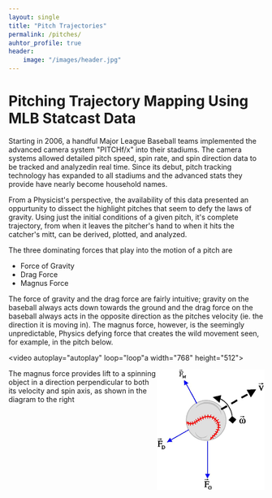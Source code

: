 ```yaml
---
layout: single
title: "Pitch Trajectories"
permalink: /pitches/
auhtor_profile: true 
header:
	image: "/images/header.jpg"
---
```

# Pitching Trajectory Mapping Using MLB Statcast Data

Starting in 2006, a handful Major League Baseball teams implemented the advanced camera system "PITCHf/x" into their stadiums. The camera systems allowed detailed pitch speed, spin rate, and spin direction data to be tracked and analyzedin real time. Since its debut, pitch tracking technology has expanded to all stadiums and the advanced stats they provide have nearly become household names. 

From a Physicist's perspective, the availability of this data presented an oppurtunity to dissect the highlight pitches that seem to defy the laws of gravity. Using just the initial conditions of a given pitch, it's complete trajectory, from when it leaves the pitcher's hand to when it hits the catcher's mitt, can be derived, plotted, and analyzed. 

The three dominating forces that play into the motion of a pitch are 
* Force of Gravity
* Drag Force
* Magnus Force

The force of gravity and the drag force are fairly intuitive; gravity on the baseball always acts down towards the ground and the drag force on the baseball always acts in the opposite direction as the pitches velocity (ie. the direction it is moving in). The magnus force, however, is the seemingly unpredictable, Physics defying force that creates the wild movement seen, for example, in the pitch below. 

<video autoplay="autoplay" loop="loop"a width="768" height="512">
  <source src="/assets/videos/Verlander_Curve.webm" type="video/webm">
</video>


<img align="right" src="/assets/figures/magnus.png">
The magnus force provides lift to a spinning object in a direction perpendicular to both its velocity and spin axis, as shown in the diagram to the right








